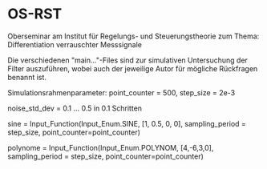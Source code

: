 # OS-RST
Oberseminar am Institut für Regelungs- und Steuerungstheorie zum Thema: Differentiation verrauschter Messsignale

Die verschiedenen "main..."-Files sind zur simulativen Untersuchung der Filter auszuführen, wobei auch der jeweilige Autor für mögliche Rückfragen benannt ist.

Simulationsrahmenparameter:
point_counter = 500, step_size = 2e-3

noise_std_dev = 0.1 ... 0.5 in 0.1 Schritten

sine    = Input_Function(Input_Enum.SINE, [1, 0.5, 0, 0], sampling_period = step_size, point_counter=point_counter)

polynome = Input_Function(Input_Enum.POLYNOM, [4,-6,3,0], sampling_period = step_size, point_counter=point_counter)

